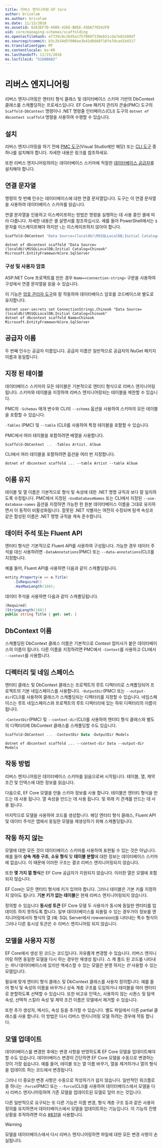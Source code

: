 ```yaml
---
title: 리버스 엔지니어링-EF Core
author: bricelam
ms.author: bricelam
ms.date: 11/13/2018
ms.assetid: 6263EF7D-4989-42E6-BDEE-45DA770342FB
uid: core/managing-schemas/scaffolding
ms.openlocfilehash: ef729c0c26d5a1f57099f339eb51cda7e83289df
ms.sourcegitcommit: b3c2b34d5f006ee3b41d6668f16fe7dcad1b4317
ms.translationtype: MT
ms.contentlocale: ko-KR
ms.lasthandoff: 11/15/2018
ms.locfileid: "51688682"
---
```

# <a name="reverse-engineering"></a>리버스 엔지니어링

리버스 엔지니어링은 엔터티 형식 클래스 및 데이터베이스 스키마 기반의 DbContext 클래스를 스캐폴딩하는 프로세스입니다. EF Core 패키지 관리자 콘솔(PMC) 도구의 `Scaffold-DbContext` 명령이나 .NET 명령줄 인터페이스(CLI) 도구의 `dotnet ef dbcontext scaffold` 명령을 사용하여 수행할 수 있습니다.

## <a name="installing"></a>설치

리버스 엔지니어링을 하기 전에 [PMC 도구](xref:core/miscellaneous/cli/powershell)(Visual Studio에만 해당) 또는 [CLI 도구](xref:core/miscellaneous/cli/dotnet) 중 하나를 설치해야 합니다. 자세한 내용은 링크를 참조하세요.

또한 리버스 엔지니어링하려는 데이터베이스 스키마에 적절한 [데이터베이스 공급자](xref:core/providers/index)를 설치해야 합니다.

## <a name="connection-string"></a>연결 문자열

명령의 첫 번째 인수는 데이터베이스에 대한 연결 문자열입니다. 도구는 이 연결 문자열을 사용하여 데이터베이스 스키마를 읽습니다.

연결 문자열을 인용하고 이스케이프하는 방법은 명령을 실행하는 데 사용 중인 셸에 따라 다릅니다. 자세한 내용은 셸 설명서를 참조하십시오. 예를 들어 PowerShell에서는 `$` 문자를 이스케이프해야 하지만 `\`는 이스케이프하지 않아야 합니다.

``` powershell
Scaffold-DbContext 'Data Source=(localdb)\MSSQLLocalDB;Initial Catalog=Chinook' Microsoft.EntityFrameworkCore.SqlServer
```

``` Console
dotnet ef dbcontext scaffold "Data Source=(localdb)\MSSQLLocalDB;Initial Catalog=Chinook" Microsoft.EntityFrameworkCore.SqlServer
```

### <a name="configuration-and-user-secrets"></a>구성 및 사용자 암호

ASP.NET Core 프로젝트를 만든 경우 `Name=<connection-string>` 구문을 사용하여 구성에서 연결 문자열을 읽을 수 있습니다.

이 기능은 [암호 관리자 도구](https://docs.microsoft.com/aspnet/core/security/app-secrets#secret-manager)와 잘 작동하여 데이터베이스 암호를 코드베이스와 별도로 유지합니다.

``` Console
dotnet user-secrets set ConnectionStrings.Chinook "Data Source=(localdb)\MSSQLLocalDB;Initial Catalog=Chinook"
dotnet ef dbcontext scaffold Name=Chinook Microsoft.EntityFrameworkCore.SqlServer
```

## <a name="provider-name"></a>공급자 이름

두 번째 인수는 공급자 이름입니다. 공급자 이름은 일반적으로 공급자의 NuGet 패키지 이름과 동일합니다.

## <a name="specifying-tables"></a>지정 된 테이블

데이터베이스 스키마의 모든 테이블은 기본적으로 엔터티 형식으로 리버스 엔지니어링됩니다. 스키마와 테이블을 지정하여 리버스 엔지니어링되는 테이블을 제한할 수 있습니다.

PMC의 `-Schemas` 매개 변수와 CLI의 `--schema` 옵션을 사용하여 스키마의 모든 테이블을 포함할 수 있습니다.

`-Tables` (PMC) 및 `--table` (CLI)를 사용하여 특정 테이블을 포함할 수 있습니다.

PMC에서 여러 테이블을 포함하려면 배열을 사용합니다.

``` powershell
Scaffold-DbContext ... -Tables Artist, Album
```

CLI에서 여러 테이블을 포함하려면 옵션을 여러 번 지정합니다.

``` Console
dotnet ef dbcontext scaffold ... --table Artist --table Album
```

## <a name="preserving-names"></a>이름 유지

테이블 및 열 이름은 기본적으로 형식 및 속성에 대한 .NET 명명 규칙과 보다 잘 일치하도록 수정됩니다. PMC에서 지정된 `-UseDatabaseNames` 또는 CLI에서 지정된 `--use-database-names` 옵션을 지정하면 가능한 한 원본 데이터베이스 이름을 그대로 유지하면서 이 동작이 비활성화됩니다. 잘못된 .NET 식별자는 여전히 수정되며 탐색 속성과 같은 합성된 이름은 .NET 명명 규칙을 계속 준수합니다.

## <a name="fluent-api-or-data-annotations"></a>데이터 주석 또는 Fluent API

엔터티 형식은 기본적으로 Fluent API를 사용하여 구성됩니다. 가능한 경우 데이터 주석을 대신 사용하려면 `-DataAnnotations`(PMC) 또는 `--data-annotations`(CLI)를 지정합니다.

예를 들어, Fluent API를 사용하면 다음과 같이 스캐폴딩됩니다.

``` csharp
entity.Property(e => e.Title)
    .IsRequired()
    .HasMaxLength(160);
```

데이터 주석을 사용하면 다음과 같이 스캐폴딩됩니다.

``` csharp
[Required]
[StringLength(160)]
public string Title { get; set; }
```

## <a name="dbcontext-name"></a>DbContext 이름

스캐폴딩된 DbContext 클래스 이름은 기본적으로 *Context* 접미사가 붙은 데이터베이스의 이름이 됩니다. 다른 이름을 지정하려면 PMC에서 `-Context`를 사용하고 CLI에서 `--context`를 사용합니다.

## <a name="directories-and-namespaces"></a>디렉터리 및 네임 스페이스

엔터티 클래스 및 DbContext 클래스는 프로젝트의 루트 디렉터리로 스캐폴딩되어 프로젝트의 기본 네임스페이스를 사용합니다. `-OutputDir`(PMC) 또는 `--output-dir`(CLI)를 사용하여 클래스가 스캐폴딩되는 디렉터리를 지정할 수 있습니다. 네임스페이스는 루트 네임스페이스와 프로젝트의 루트 디렉터리에 있는 하위 디렉터리의 이름이 됩니다.

`-ContextDir`(PMC) 및 `--context-dir`(CLI)를 사용하여 엔터티 형식 클래스와 별도의 디렉터리에 DbContext 클래스를 스캐폴딩할 수도 있습니다.

``` powershell
Scaffold-DbContext ... -ContextDir Data -OutputDir Models
```

``` Console
dotnet ef dbcontext scaffold ... --context-dir Data --output-dir Models
```

## <a name="how-it-works"></a>작동 방법

리버스 엔지니어링은 데이터베이스 스키마를 읽음으로써 시작됩니다. 테이블, 열, 제약 조건 및 인덱스에 대한 정보를 읽습니다.

다음으로, EF Core 모델을 만들 스키마 정보를 사용 합니다. 테이블은 엔터티 형식을 만드는 데 사용 됩니다. 열 속성을 만드는 데 사용 됩니다. 및 외래 키 관계를 만드는 데 사용 됩니다.

마지막으로 모델을 사용하여 코드를 생성합니다. 해당 엔터티 형식 클래스, Fluent API 및 데이터 주석은 앱에서 동일한 모델을 재생성하기 위해 스캐폴딩됩니다.

## <a name="what-doesnt-work"></a>작동 하지 않는

모델에 대한 모든 것이 데이터베이스 스키마를 사용하여 표현될 수 있는 것은 아닙니다. 예를 들어 **상속 계층 구조**, **소유 형식** 및 **테이블 분할**에 대한 정보는 데이터베이스 스키마에 없습니다. 이 때문에 이러한 구조는 결코 리버스 엔지니어링되지 않습니다.

또한 **몇 가지 열 형식**은 EF Core 공급자가 지원되지 않습니다. 이러한 열은 모델에 포함되지 않습니다.

EF Core는 모든 엔터티 형식에 키가 있어야 합니다. 그러나 테이블은 기본 키를 지정하지 않아도 됩니다. **기본 키가 없는 테이블**은 현재 리버스 엔지니어링되지 않습니다.

정의할 수 있습니다 **동시성 토큰** EF Core 모델 두 사용자가 동시에 동일한 엔터티를 업데이트 하지 못하도록 합니다. 일부 데이터베이스를 되돌릴 수 있는 경우가이 정보를 엔지니어링에서이 형식의 열 (예: SQL Server에서 rowversion)을 나타내는 특수 형식이 그러나 다른 동시성 토큰은 수 리버스 엔지니어링 되지 않습니다.

## <a name="customizing-the-model"></a>모델을 사용자 지정

EF Core에서 생성 된 코드는 코드입니다. 자유롭게 변경할 수 있습니다. 리버스 엔지니어링 하면 동일한 모델을 다시 하는 경우만 재생성 됩니다. 스 캐 폴드 된 코드를 나타내는 *하나* 데이터베이스에 있지만 액세스할 수 있는 모델은 분명 하지는 *만* 사용할 수 있는 모델입니다.

필요에 맞게 엔터티 형식 클래스 및 DbContext 클래스를 사용자 정의합니다. 예를 들어 형식 및 속성의 이름을 바꾸거나 상속 계층 구조를 도입하거나 테이블을 여러 엔터티로 분할하도록 선택할 수 있습니다. 또한 비고유 인덱스, 사용하지 않는 시퀀스 및 탐색 속성, 선택적 스칼라 속성 및 제약 조건 이름은 모델에서 제거할 수 있습니다.

또한 추가 생성자, 메서드, 속성 등을 추가할 수 있습니다. 별도 파일에서 다른 partial 클래스를 사용 합니다. 이 방법은 다시 리버스 엔지니어링 모델 하려는 경우에 작동 합니다.

## <a name="updating-the-model"></a>모델 업데이트

데이터베이스를 변경한 후에는 변경 사항을 반영하도록 EF Core 모델을 업데이트해야 할 수도 있습니다. 데이터베이스 변경이 간단하면 EF Core 모델을 수동으로 변경하는 것이 가장 쉽습니다. 예를 들어, 테이블 또는 열 이름 바꾸기, 열을 제거하거나 열의 형식을 업데이트 하는 코드에서 변경됩니다.

그러나 더 중요한 변경 사항은 수동으로 작성하기가 쉽지 않습니다. 일반적인 워크플로 중 하나는 `-Force`(PMC) 또는 `--force`(CLI)를 사용하여 데이터베이스에서 모델을 다시 리버스 엔지니어링하여 기존 모델을 업데이트된 모델로 덮어 쓰는 것입니다.

다른 일반적으로 요구되는 또 다른 기능은 이름 변경, 형식 계층 구조 등과 같은 사용자 정의를 유지하면서 데이터베이스에서 모델을 업데이트하는 기능입니다. 이 기능의 진행 상황을 추적하려면 이슈 [#831](https://github.com/aspnet/EntityFrameworkCore/issues/831)을 사용합니다.

> [!WARNING]
> 모델을 데이터베이스에서 다시 리버스 엔지니어링하면 파일에 대한 모든 변경 사항이 손실됩니다.

